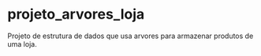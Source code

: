 # projeto_arvores_loja
Projeto de estrutura de dados que usa arvores para armazenar produtos de uma loja.
